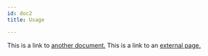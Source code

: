 ```yaml
---
id: doc2
title: Usage

---
```


This is a link to [another document.](doc3.md) This is a link to an [external page.](http://www.example.com)
